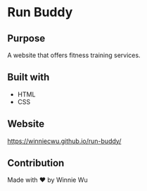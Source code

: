 # Run Buddy

## Purpose
A website that offers fitness training services.

## Built with
* HTML
* CSS

## Website
https://winniecwu.github.io/run-buddy/

## Contribution
Made with ❤️ by Winnie Wu
